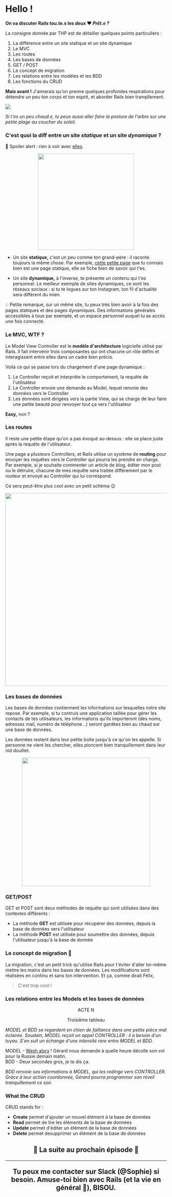 # Hello !

**On va discuter Rails tou.te.s les deux ❤️ _Prêt.e ?_**

La consigne donnée par THP est de détailler quelques points particuliers :

1. La différence entre un site statique et un site dynamique
2. Le MVC
3. Les routes
4. Les bases de données
5. GET / POST
6. Le concept de migration
7. Les relations entre les modèles et les BDD
8. Les fonctions du CRUD

**Mais avant !** J'aimerais qu'on prenne quelques profondes respirations pour détendre un peu ton corps et ton esprit, et aborder Rails bien tranqillement.

<p> <img src="http://www.storystandardsguide.com/wp-content/uploads/2018/01/Yoga.jpeg"/> </p>

*Si t'es un peu chaud.e, tu peux aussi aller faire la posture de l'arbre sur une petite plage au coucher du soleil.*

### C'est quoi la diff entre un site _statique_ et un site _dynamique_ ?

🔎 Spoiler alert : rien à voir avec [elles](https://fr.wikipedia.org/wiki/Gym_Tonic).

<p align="center"> <img src="https://img.discogs.com/flkuHpN6dkN0CA_Qio_yPiPYTjA=/fit-in/600x600/filters:strip_icc():format(jpeg):mode_rgb():quality(90)/discogs-images/R-1068649-1268586304.jpeg.jpg"/ height="300" width="300"> </p>


- Un site **statique,** c'est un peu comme ton grand-père : il raconte toujours la même chose. Par exemple, [cette petite page](http://motherfuckingwebsite.com/) que tu connais bien est une page statique, elle se fiche bien de savoir qui t'es.

- Un site **dynamique,** à l'inverse, te présente un contenu qui t'es personnel. Le meilleur exemple de sites dynamiques, ce sont les réseaux sociaux : si tu te logues sur ton Instagram, ton fil d'actualité sera différent du mien. 

💡 Petite remarque, sur un même site, tu peux très bien avoir à la fois des pages statiques et des pages dynamiques. Des informations générales accessibles à tous par exemple, et un espace personnel auquel tu as accès une fois connecté.

### Le MVC, WTF ?

Le Model View Controller est le **modèle d'architecture** logicielle utilisé par Rails. Il fait intervenir trois composantes qui ont chacune un rôle défini et interagissent entre elles dans un cadre bien précis.

Voilà ce qui se passe lors du chargement d'une page dynamique :

1. Le Controller reçoit et interprête le comportement, la requête de l'utilisateur
2. Le Controller envoie une demande au Model, lequel renvoie des données vers le Controller
3. Les données sont dirigées vers la partie View, qui se charge de leur faire une petite beauté pour renvoyer tout ça vers l'utilisateur

**Easy,** non ?

### Les routes

Il reste une petite étape qu'on a pas évoqué au-dessus : elle se place juste après la requête de l'utilisateur.

Une page a plusieurs Controllers, et Rails utilise un système de **routing** pour envoyer les requêtes vers le Controller qui pourra les prendre en charge. Par exemple, si je souhaite commenter un article de blog, éditer mon post ou le détruire, chacune de mes requête sera traitée différement par le routeur et envoyé au Controller qui lui correspond.

Ce sera peut-être plus cool avec un petit schéma 😉

<p align="center"> <img src="https://camo.githubusercontent.com/b17f7f6527eb7d35474e24ed3ff299b8689615a0/687474703a2f2f692e737461636b2e696d6775722e636f6d2f5366324f512e706e67"/ width="600"> </p>

### Les bases de données

Les bases de données contiennent les informations sur lesquelles notre site repose. Par exemple, si tu contruis une application taillée pour gérer les contacts de tes utilisateurs, les informations qu'ils importeront (des noms, adresses mail, numéro de téléphone...) seront gardées bien au chaud sur une base de données.

Les données restent dans leur petite boîte jusqu'à ce qu'on les appelle. Si personne ne vient les chercher, elles pioncent bien tranquillement dans leur nid douillet.

<p align="center"> <img src="http://www.nosanimos.com/wp-content/uploads/2017/07/chat-qui-dort-1140x743.jpg"/ align="center" width="400"> </p>

### GET/POST

GET et POST sont deux méthodes de requête qui sont utilisées dans des contextes différents : 

- La méthode **GET** est utilisée pour récupérer des données, depuis la base de données vers l'utilisateur
- La méthode **POST** est utilisée pour soumettre des données, depuis l'utilisateur jusqu'à la base de donnée

### Le concept de migration 🦃

La migration, c'est un petit trick qu'utilise Rails pour t'éviter d'aller toi-même mettre les mains dans tes bases de données. Les modifications sont réalisées en continu et sans ton intervention. Et ça, comme dirait Félix, 

> C'est trop cool !

### Les relations entre les Models et les bases de données

<p align="center"> ACTE N </p>
<p align="center"> Troisième tableau </p>

_MODEL et BDD se regardent en chien de faillance dans une petite pièce mal éclairée. Soudain, MODEL reçoit un appel CONTROLLER : il a besoin d'un tuyau. S'en suit un échange d'une intensité rare entre MODEL et BDD._

MODEL - [Wesh alors](https://youtu.be/X6MxGJ7qxck) ! Gérard nous demande à quelle heure décolle son vol pour la Russie demain matin.
<br />
BDD - Deux secondes gros, je te dis ça.

_BDD renvoie ses informations à MODEL, qui les redirige vers CONTROLLER. Grâce à leur action coordonnée, Gérard pourra programmer son réveil tranquillement ce soir._

### What the CRUD

CRUD stands for :

- **Create**  permet d'ajouter un nouvel élément à la base de données
- **Read** permet de lire les éléments de la base de données
- **Update** permet d'éditer un élément de la base de données
- **Delete** permet desupprimer un élément de la base de données


<h2 align="center"> 🌴 La suite au prochain épisode 🌴 </p>

____

Tu peux me contacter sur Slack (@Sophie) si besoin. Amuse-toi bien avec Rails (et la vie en général 🤗), **BISOU.**
